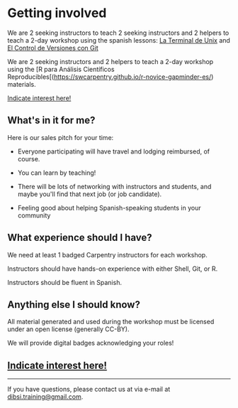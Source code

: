 # Getting involved

We are 2 seeking instructors to teach 2 seeking instructors and 2 helpers to teach a 2-day workshop using the spanish lessons: [La Terminal de Unix](https://swcarpentry.github.io/shell-novice-es/) and [El Control de Versiones con Git](https://swcarpentry.github.io/git-novice-es/)

We are 2 seeking instructors and 2 helpers to teach a 2-day workshop using the [R para Análisis Científicos Reproducibles[(https://swcarpentry.github.io/r-novice-gapminder-es/) materials.

[Indicate interest here!](https://docs.google.com/forms/d/e/1FAIpQLSdrIV5owdGC8G3p1WvKvBb2EKYx948FCLNc5pekQjH83DYibg/viewform)

## What's in it for me?

Here is our sales pitch for your time:

* Everyone participating will have travel and lodging reimbursed, of course.

* You can learn by teaching!

* There will be lots of networking with instructors and students, and
  maybe you'll find that next job (or job candidate).

* Feeling good about helping Spanish-speaking students in your community

## What experience should I have?

We need at least 1 badged Carpentry instructors for each workshop. 

Instructors should have hands-on experience with either Shell, Git, or R.

Instructors should be fluent in Spanish.


## Anything else I should know?

All material generated and used during the workshop must be licensed
under an open license (generally CC-BY).

We will provide digital badges acknowledging your roles!

## [Indicate interest here!](https://docs.google.com/forms/d/e/1FAIpQLSdrIV5owdGC8G3p1WvKvBb2EKYx948FCLNc5pekQjH83DYibg/viewform)

----

If you have questions, please contact us at via e-mail at [dibsi.training@gmail.com](mailto:dibsi.training@gmail.com).
